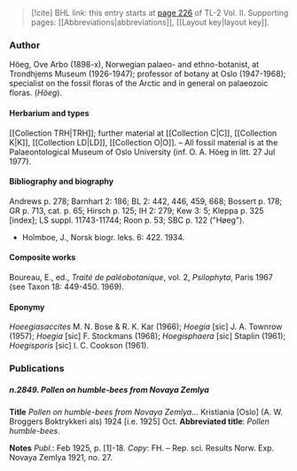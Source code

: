 > [!cite] BHL link: this entry starts at [page 226](https://www.biodiversitylibrary.org/item/103253#page/252/mode/1up) of TL-2 Vol. II.
> Supporting pages: [[Abbreviations|abbreviations]], [[Layout key|layout key]].

### Author

Höeg, Ove Arbo (1898-x), Norwegian palaeo- and ethno-botanist, at Trondhjems Museum (1926-1947); professor of botany at Oslo (1947-1968); specialist on the fossil floras of the Arctic and in general on palaeozoic floras. (*Höeg*).

#### Herbarium and types

[[Collection TRH|TRH]]; further material at [[Collection C|C]], [[Collection K|K]], [[Collection LD|LD]], [[Collection O|O]]. – All fossil material is at the Palaeontological Museum of Oslo University (inf. O. A. Höeg in litt. 27 Jul 1977).

#### Bibliography and biography

Andrews p. 278; Barnhart 2: 186; BL 2: 442, 446, 459, 668; Bossert p. 178; GR p. 713, cat. p. 65; Hirsch p. 125; IH 2: 279; Kew 3: 5; Kleppa p. 325 \[index\]; LS suppl. 11743-11744; Roon p. 53; SBC p. 122 ("Høeg").
- Holmboe, J., Norsk biogr. leks. 6: 422. 1934.

#### Composite works

Boureau, E., ed., *Traité de paléobotanique*, vol. 2, *Psilophyta*, Paris 1967 (see Taxon 18: 449-450. 1969).

#### Eponymy

*Hoeegiasaccites* M. N. Bose & R. K. Kar (1966); *Hoegia* \[sic\] J. A. Townrow (1957); *Hoegia* \[sic\] F. Stockmans (1968); *Hoegisphaera* \[sic\] Staplin (1961); *Hoegisporis* \[sic\] I. C. Cookson (1961).

### Publications

##### n.2849. Pollen on humble-bees from Novaya Zemlya

**Title**
*Pollen on humble-bees from Novaya Zemlya*... Kristiania \[Oslo\] (A. W. Broggers Boktrykkeri als) 1924 \[i.e. 1925\] Oct.
**Abbreviated title**: *Pollen humble-bees*.

**Notes**
*Publ*.: Feb 1925, p. \[1\]-18. *Copy*: FH. – Rep. sci. Results Norw. Exp. Novaya Zemlya 1921, no. 27.

